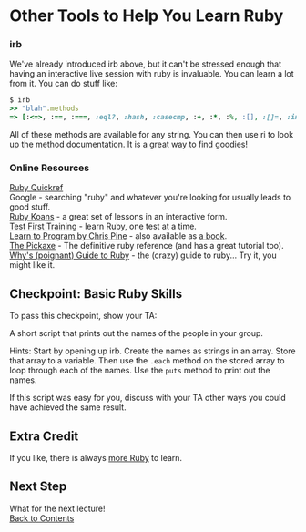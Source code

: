 # Other Tools to Help You Learn Ruby

### irb

We've already introduced irb above, but it can't be stressed enough
that having an interactive live session with ruby is invaluable. You
can learn a lot from it.
You can do stuff like:

```ruby
$ irb
>> "blah".methods
=> [:<=>, :==, :===, :eql?, :hash, :casecmp, :+, :*, :%, :[], :[]=, :insert, :length, :size...]
```

All of these methods are available for any string. You can then use
ri to look up the method documentation. It is a great way to find goodies!


### Online Resources

[Ruby Quickref](http://www.zenspider.com/Languages/Ruby/QuickRef.html)  
Google - searching "ruby" and whatever you're looking for usually leads to good stuff.  
[Ruby Koans](http://rubykoans.com/) - a great set of lessons in an interactive form.  
[Test First Training](http://testfirst.org) - learn Ruby, one test at a time.  
[Learn to Program by Chris Pine](http://pine.fm/LearnToProgram) - also available as [a book](http://pragprog.com/book/ltp2/learn-to-program).  
[The Pickaxe](http://pragprog.com/book/ruby3/programming-ruby-1-9) - The definitive ruby reference (and has a great tutorial too).  
[Why's (poignant) Guide to Ruby](http://www.scribd.com/doc/8545174/whys-Poignant-Guide-to-Ruby) - the (crazy) guide to ruby... Try it, you might like it.  

## Checkpoint: Basic Ruby Skills

To pass this checkpoint, show your TA:

A short script that prints out the names of the people in your group.

Hints: Start by opening up irb. Create the names as strings in an array. Store that array to a variable.
Then use the `.each` method on the stored array to loop through each of the names.
Use the `puts` method to print out the names.

If this script was easy for you, discuss with your TA other ways you could have achieved the same result.

## Extra Credit

If you like, there is always [more Ruby](extra_credit/01_more_ruby) to learn.

## Next Step

What for the next lecture!  
[Back to Contents](/curriculum/curriculum_toc)
